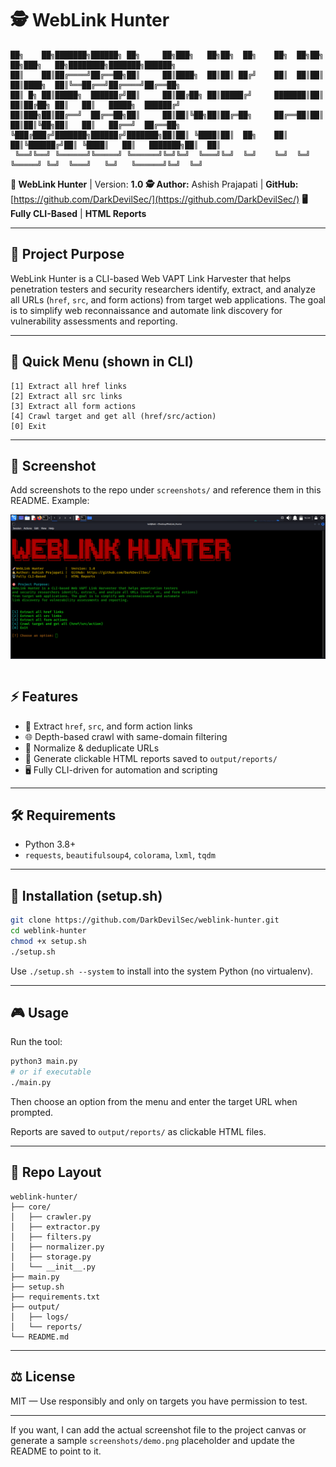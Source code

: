# 🕵️ WebLink Hunter

```
██╗    ██╗███████╗██████╗ ██╗     ██╗███╗   ██╗██╗  ██╗    ██╗  ██╗██╗   ██╗███╗   ██╗████████╗███████╗██████╗ 
██║    ██║██╔════╝██╔══██╗██║     ██║████╗  ██║██║ ██╔╝    ██║  ██║██║   ██║████╗  ██║╚══██╔══╝██╔════╝██╔══██╗
██║ █╗ ██║█████╗  ██████╔╝██║     ██║██╔██╗ ██║█████╔╝     ███████║██║   ██║██╔██╗ ██║   ██║   █████╗  ██████╔╝
██║███╗██║██╔══╝  ██╔══██╗██║     ██║██║╚██╗██║██╔═██╗     ██╔══██║██║   ██║██║╚██╗██║   ██║   ██╔══╝  ██╔══██╗
╚███╔███╔╝███████╗██████╔╝███████╗██║██║ ╚████║██║  ██╗    ██║  ██║╚██████╔╝██║ ╚████║   ██║   ███████╗██║  ██║
 ╚══╝╚══╝ ╚══════╝╚═════╝ ╚══════╝╚═╝╚═╝  ╚═══╝╚═╝  ╚═╝    ╚═╝  ╚═╝ ╚═════╝ ╚═╝  ╚═══╝   ╚═╝   ╚══════╝╚═╝  ╚═╝
```

**🚀 WebLink Hunter** | Version: **1.0**
**🕵️ Author:** Ashish Prajapati | **GitHub:** [https://github.com/DarkDevilSec/](https://github.com/DarkDevilSec/)
**🖥️ Fully CLI-Based** | **HTML Reports**

---

## 🎯 Project Purpose

WebLink Hunter is a CLI-based Web VAPT Link Harvester that helps penetration testers and security researchers identify, extract, and analyze all URLs (`href`, `src`, and form actions) from target web applications. The goal is to simplify web reconnaissance and automate link discovery for vulnerability assessments and reporting.

---

## 🔧 Quick Menu (shown in CLI)

```
[1] Extract all href links
[2] Extract all src links
[3] Extract all form actions
[4] Crawl target and get all (href/src/action)
[0] Exit
```

---

## 📸 Screenshot

Add screenshots to the repo under `screenshots/` and reference them in this README. Example:

![WebLink Hunter - Demo Screenshot](https://github.com/DarkDevilSec/WebLink_Hunter/raw/main/poc.png)








```
```
## ⚡ Features

* 🔗 Extract `href`, `src`, and form action links
* 🌐 Depth-based crawl with same-domain filtering
* 🧹 Normalize & deduplicate URLs
* 📄 Generate clickable HTML reports saved to `output/reports/`
* 🖥️ Fully CLI-driven for automation and scripting

---

## 🛠️ Requirements

* Python 3.8+
* `requests`, `beautifulsoup4`, `colorama`, `lxml`, `tqdm`

---

## 🚀 Installation (setup.sh)

```bash
git clone https://github.com/DarkDevilSec/weblink-hunter.git
cd weblink-hunter
chmod +x setup.sh
./setup.sh
```

Use `./setup.sh --system` to install into the system Python (no virtualenv).

---

## 🎮 Usage

Run the tool:

```bash
python3 main.py
# or if executable
./main.py
```

Then choose an option from the menu and enter the target URL when prompted.

Reports are saved to `output/reports/` as clickable HTML files.

---

## 📂 Repo Layout

```
weblink-hunter/
├── core/
│   ├── crawler.py
│   ├── extractor.py
│   ├── filters.py
│   ├── normalizer.py
│   ├── storage.py
│   └── __init__.py
├── main.py
├── setup.sh
├── requirements.txt
├── output/
│   ├── logs/
│   └── reports/
└── README.md
```

---

## ⚖️ License

MIT — Use responsibly and only on targets you have permission to test.

---

If you want, I can add the actual screenshot file to the project canvas or generate a sample `screenshots/demo.png` placeholder and update the README to point to it.
